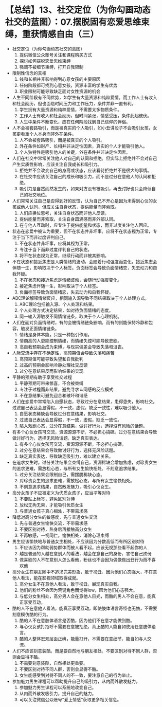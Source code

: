 # 【总结】13、社交定位（为你勾画动态社交的蓝图）：07.摆脱固有恋爱思维束缚，重获情感自由（三）

-   社交定位（为你勾画动态社交的蓝图）
    1.  提供微信公众账号关注和课程购买方式
    2.  探讨如何摆脱恋爱思维束缚
    3.  强调不被细节束缚，打开自我限制
-   限制性信念的真相
    1.  钱和长相并非影响得到心意女孩的主要原因
    2.  任何阶段都可找到心意女孩，资源丰富的学生有优势
    3.  职业限制可能导致缺乏面对女性资源的机会
-   人生不同阶段有不同优势，如学生有大量资源和纯粹爱情，而工作人士有收入和社会阅历，但也面临时间压力和工作压力，条件并非一直有利。
    1.  学生拥有大量资源和纯粹爱情，不需要太多物质条件。
    2.  工作人士有收入和社会阅历，但时间紧张，情感受压，条件此起彼伏。
    3.  人生中条件不断变化，应在任何阶段找到自己信仰的伴侣。
-   人不会被套路吸引，而是被真实的个人吸引，如小丑讲段子不会吸引女孩，女孩更看重个人本身而非外在条件。
    1.  人不会被套路吸引，而是被真实的个人吸引。
    2.  外在条件如财产、长相并非决定性因素，真实的个人才能吸引他人。
    3.  个人独特性是吸引他人的关键，外在条件并非决定性因素。
-   人们在社交中常常关注他人对自己的认同和拒绝，但实际上拒绝并不会对自己产生实质性影响，应该关注自我成长和吸引力。
    1.  拒绝并不会改变自己的身高或状态，应该看待拒绝并不是很大的事情。
    2.  在社交中应该关注自己的成长和吸引力，而不是过分在意他人的认同和拒绝。
    3.  吸引力是自然而然发生的，如果对方没有被吸引，再去讨好也只会降低自己的社交地位。
-   人们常常关注自己是否得到好的反馈，认为自己不开心是因为未得到心仪的女孩或他人认同，但应关注自身状态，提供能量而非索取。
    1.  人们应换位思考，关注自身状态而非他人反馈。
    2.  提供能量而非索取，关注自身圆满感而非外部认同。
    3.  在与他人互动时，应专注于提供能量和状态，而非过度关注他人回应。
-   状态在恋爱中被认为重要，但不在状态并非坏事，应将不在状态视为正常，专注于当下而非过度评判自己。
    1.  不在状态并非坏事，应将其视为正常。
    2.  专注于当下而非过度评判自己的状态。
    3.  将不在状态视为正常，继续行动而非被其影响。
-   不在状态和接近焦虑是人类情绪的波动，会随着行动强度而变化。接近焦虑会伴随一生，影响取决于个人标签。负面标签会导致负面情绪恋，失去动力和自我怀疑。
    1.  不在状态和接近焦虑是情绪波动，会随行动强度变化。
    2.  接近焦虑伴随一生，影响取决于个人标签。
    3.  负面标签导致负面情绪恋，失去动力和自我怀疑。
-   ABC理论解释情绪反应，相同输入源导致不同结果取决于个人处理方式。
    1.  ABC理论包括输入源、个人处理和结果。
    2.  个人处理方式决定结果，如对待负面情绪的态度。
    3.  同一输入源触发不同情绪链条，取决于个人心理机制。
-   人们在面对负面情绪时，有的会被情绪链条影响，而有的则能保持冷静和包容，触发正面情绪链条。
    1.  情绪是身体本能，只是一种指引作用。
    2.  情商高的人更能控制情绪，而情绪失控可能导致悲剧。
    3.  高自我预期会成为束缚，与现实偏差会导致失落和沮丧。
-   人际交流中存在不确定性，高预期值会导致失落和痛苦
    1.  高预期值可能导致失望和自我批判
    2.  过高的预期会影响冷静处理社交反馈
    3.  过分在意结果反而影响结果的实现
-   平静的预期有助于享受社交过程
    1.  平静预期可带来惊喜，不会被束缚
    2.  专注于过程而非结果，避免寻求认同感的反应模式
    3.  不在意结果可避免迎合和破坏和谐感
-   人们在恋爱中常常陷入自愿状态，导致过分在意结果，患得患失，影响社交。过滤自己表达会显得假，不一致，虚假，缺乏一致性，难以吸引他人。
    1.  自愿状态稀缺会导致过分在意结果，影响社交。
    2.  过滤自己表达会显得假，不一致，虚假，缺乏一致性。
    3.  陷入戏剧心态，过分在意结果，做讨好行为，选择没有风险的话题。
-   有多个心仪女孩可交流，资源源源不断，不必担心搞砸。过分在意结果会导致做讨好行为，选择无风险话题，缺乏真实表达。
    1.  有多个心仪女孩可交流，资源源源不断，不必担心搞砸。
    2.  过分在意结果会导致做讨好行为，选择无风险话题。
    3.  缺乏真实表达，导致缺乏吸引力，难以建立关系。
-   在追求女生时，过分关注结果会束缚自己，资源稀缺会增加焦虑，对珍贵女生的追求更难，需放松心态，与所有女生愉快相处，不刻意追求结果。
    1.  过分关注结果会限制自己，需摆脱稀缺心态。
    2.  对珍贵女生的追求更难，需放松心态，与所有女生愉快相处。
    3.  不刻意追求结果，自然散发魅力，吸引心仪女生。
-   高分女孩子不应被定义为优质女孩子，应当平等对待
    1.  不要贴上标签，避免区别对待
    2.  放松无拘无束，才能吸引优质女生
    3.  与普通女孩子真心相处，不带需求感
-   降低对高分女生的敏感度，先与普通女生交流
    1.  先与普通女生愉快交流，不带需求感
    2.  不要区别对待，热身后再接触高分女生
    3.  不再敏感，一视同仁，愉快相处，消除心理束缚
-   男生应该愉快地与普通女生相处，不应该因为分数高低而有所区别对待
    1.  不应该因为帮助弱势群体而被人看不起，应该无视那些看不起你的人
    2.  越是普通的人越在意别人的看法，越会在意自己的身份，害怕自己跌份
    3.  做喜剧的人不在意别人怎么看他，粉丝也不会因为偶像做出丑行为而不喜欢他
-   高分女生在朋友圈中不追求完美形象，敢于扮丑，因为他们心态强大，不在意他人看法，能在影视领域取得成就。
    1.  高分女生不在意他人看法，敢于扮丑，展现真实自我。
    2.  他们的粉丝不会因为荒诞角色而觉得low，因为他们心态强大。
    3.  与低分女生相处，高分男人会在意他人目光，而酷的男人不会在意，能真正享受互动。
-   酷的人不在意他人看法，能真正享受互动，即使肢体语言奇怪也无妨，不需要刻意模仿酷的行为。
    1.  酷的人不在意肢体语言是否酷，因为他们不在意才能做到酷。
    2.  与心仪女孩打招呼不需要在意被拒绝，真正酷的人能自如使用任意肢体语言。
    3.  酷的人整体宏观层面正确，能量打开，不需要在意细节，能自如与人交流。
-   人们不应该刻意装酷，而是要自然地与朋友相处，不要区别对待不同人群，否则会显得不酷。
    1.  不需要刻意装酷，自然相处更重要。
    2.  不要区别对待不同人群，否则会显得不酷。
    3.  女生能感受到对待不同人的不一致，要注意自己的行为举止。
-   参加魅力男生课程可以帮助提升自己的吸引力，从内而外散发魅力。
    1.  参加魅力男生课程可以系统地改变自己。
    2.  从内而外散发吸引力，提升自己的魅力。
    3.  可以关注微信公众账号“爱上情感”获取更多相关信息。